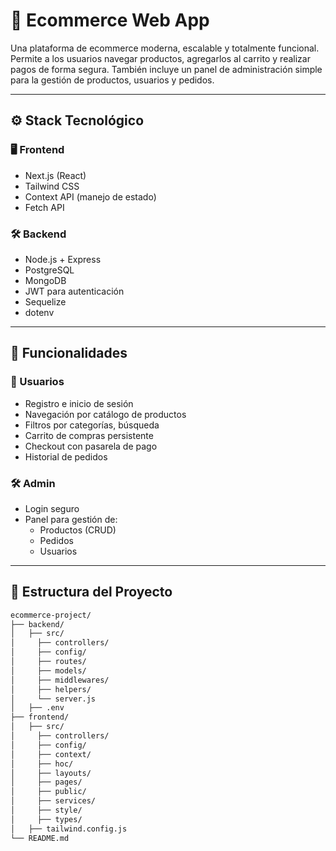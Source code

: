 # 🛒 Ecommerce Web App

Una plataforma de ecommerce moderna, escalable y totalmente funcional. Permite a los usuarios navegar productos, agregarlos al carrito y realizar pagos de forma segura. También incluye un panel de administración simple para la gestión de productos, usuarios y pedidos.

---

## ⚙️ Stack Tecnológico

### 🖥️ Frontend
- Next.js (React)
- Tailwind CSS
- Context API (manejo de estado)
- Fetch API

### 🛠️ Backend
- Node.js + Express
- PostgreSQL
- MongoDB
- JWT para autenticación
- Sequelize
- dotenv

---

## 🚀 Funcionalidades

### 👤 Usuarios
- Registro e inicio de sesión
- Navegación por catálogo de productos
- Filtros por categorías, búsqueda
- Carrito de compras persistente
- Checkout con pasarela de pago
- Historial de pedidos

### 🛠️ Admin
- Login seguro
- Panel para gestión de:
  - Productos (CRUD)
  - Pedidos
  - Usuarios

---

## 📁 Estructura del Proyecto

```bash
ecommerce-project/
├── backend/
│   ├── src/
│     ├── controllers/
│     ├── config/
│     ├── routes/
│     ├── models/
│     ├── middlewares/
│     ├── helpers/
│     └── server.js
│   ├── .env
├── frontend/
│   ├── src/
│     ├── controllers/
│     ├── config/
│     ├── context/
│     ├── hoc/
│     ├── layouts/
│     ├── pages/
│     ├── public/
│     ├── services/
│     ├── style/
│     ├── types/
│   ├── tailwind.config.js
└── README.md
